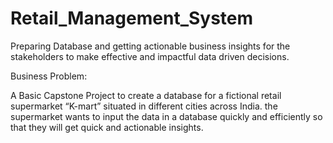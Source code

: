 # Retail_Management_System
Preparing Database and getting actionable business insights for the stakeholders to make effective and impactful data driven decisions.

Business Problem:

A Basic Capstone Project to create a database for a fictional retail supermarket “K-mart” situated in different cities across India. the supermarket wants to input the data in a database quickly and efficiently so that they will get quick and actionable insights.
